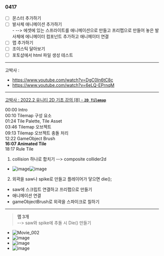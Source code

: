 ### 0417  

- [ ] 몬스터 추가하기
- [ ] 발사체 애니메이션 추가하기  
      - --> 에셋에 있는 스프라이트를 애니메이션으로 만들고 프리펩으로 만들어 놓은 발사체에 에니메이터 컴포넌트 추가하고 애니메이터 연결
- [ ] 맵 추가하기
- [ ] 조이스틱 달아보기
- [ ] 포토샵에서 html 파일 생성 테스트

 ---  

 고박사 :
- https://www.youtube.com/watch?v=DgC0In6tC8c
- https://www.youtube.com/watch?v=6eLQ-EPrnqM
 
---  
[고박사 : 2022.2 유니티 2D 기초 강의 [8] - **`2D Tilemap`**](https://www.youtube.com/watch?v=OuJ9qSA_w3Q&list=PLC2Tit6NyVieQ6vVq9HX9zEJKjPZ8QNcn&index=15)

00:00 Intro  
00:10 Tilemap 구성 요소  
01:24 Tile Palette, Tile Asset  
03:46 Tilemap 오브젝트  
09:13 Tilemap 오브젝트 충돌 처리  
12:22 GameObject Brush  
**16:07 Animated Tile**  
18:17 Rule Tile  

1. collision 하나로 합치기 --> composite collider2d  
- ![image](https://github.com/s8st/20240320FinalProject/assets/153998744/685c5045-bd0e-4faa-8aef-8f5897e71742)![image](https://github.com/s8st/20240320FinalProject/assets/153998744/845ce89e-6839-47e0-b3de-99435ed91e60)  

  
2. 외곽을 saw나 spike로 만들고 플레이어가 닿으면 die();  
- saw에 스크립트 연결하고 프리팹으로 만들기
- 애니메이션 연결
- gameObjectBrush로 외곽을 스파이크로 칠하기


---  
> **맵 3개**  
> --> saw와 spike에 추돌 시 Die() 만들기  
- ![Movie_002](https://github.com/s8st/20240320FinalProject/assets/153998744/7137d2fe-1eef-4f01-bff6-3a2106a406db)
- ![image](https://github.com/s8st/20240320FinalProject/assets/153998744/82b655b4-e20b-41b8-a5ab-7f456183b053)
- ![image](https://github.com/s8st/20240320FinalProject/assets/153998744/d749b726-60b2-4c40-ad38-a051ad1de7b6)
- ![image](https://github.com/s8st/20240320FinalProject/assets/153998744/509cdd78-02c0-4035-95f9-9c167c645607)




